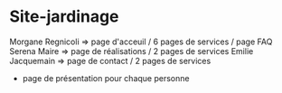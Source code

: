 # Site-jardinage

Morgane Regnicoli => page d'acceuil / 6 pages de services / page FAQ 
Serena Maire => page de réalisations / 2 pages de services 
Emilie Jacquemain => page de contact / 2 pages de services 

+ page de présentation pour chaque personne 
